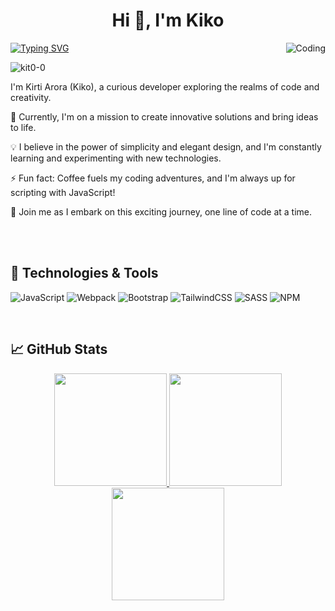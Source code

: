 <h1 align="center">Hi 👋, I'm Kiko</h1>
      
<img align="right" alt="Coding" src="https://user-images.githubusercontent.com/111427307/233221539-a20d37ea-23cb-48bc-b121-c8daf2cb3d87.gif">

[![Typing SVG](https://readme-typing-svg.herokuapp.com?font=Fira+Code&size=21&width=550&height=45&lines=🌟+Welcome+to+my+coding+universe!+🚀)](https://git.io/typing-svg)

<p align="left"> <img src="https://komarev.com/ghpvc/?username=kit0-0&label=Profile%20views&color=0e75b6&style=flat" alt="kit0-0" /> </p>

I'm Kirti Arora (Kiko), a curious developer exploring the realms of code and creativity. 

🔭 Currently, I'm on a mission to create innovative solutions and bring ideas to life.

💡 I believe in the power of simplicity and elegant design, and I'm constantly learning and experimenting with new technologies.

⚡ Fun fact: Coffee fuels my coding adventures, and I'm always up for scripting with JavaScript!

🌈 Join me as I embark on this exciting journey, one line of code at a time.


<br/><br/>
## 🔧 Technologies & Tools
![JavaScript](https://img.shields.io/badge/javascript-%23323330.svg?style=for-the-badge&logo=javascript&logoColor=%23F7DF1E)
![Webpack](https://img.shields.io/badge/webpack-%238DD6F9.svg?style=for-the-badge&logo=webpack&logoColor=black)
![Bootstrap](https://img.shields.io/badge/bootstrap-%23563D7C.svg?style=for-the-badge&logo=bootstrap&logoColor=white)
![TailwindCSS](https://img.shields.io/badge/tailwindcss-%2338B2AC.svg?style=for-the-badge&logo=tailwind-css&logoColor=white)
![SASS](https://img.shields.io/badge/SASS-hotpink.svg?style=for-the-badge&logo=SASS&logoColor=white)
![NPM](https://img.shields.io/badge/NPM-%23000000.svg?style=for-the-badge&logo=npm&logoColor=white)
<!--  ![NodeJS](https://img.shields.io/badge/node.js-6DA55F?style=for-the-badge&logo=node.js&logoColor=white)
![Ruby](https://img.shields.io/badge/ruby-%23CC342D.svg?style=for-the-badge&logo=ruby&logoColor=white)
![Rails](https://img.shields.io/badge/rails-%23CC0000.svg?style=for-the-badge&logo=ruby-on-rails&logoColor=white) 
 ![TypeScript](https://img.shields.io/badge/typescript-%23007ACC.svg?style=for-the-badge&logo=typescript&logoColor=white)
![React](https://img.shields.io/badge/react-%2320232a.svg?style=for-the-badge&logo=react&logoColor=%2361DAFB)
![Redux](https://img.shields.io/badge/redux-%23593d88.svg?style=for-the-badge&logo=redux&logoColor=white)  -->
<br/>

## &#x1f4c8; GitHub Stats
<div align='center'>
  <a href="https://github.com/kit0-0">
    <img height="180px" src="https://github-readme-stats.vercel.app/api?username=kit0-0&show_icons=true&include_all_commits=true&theme=midnight-purple" />
  </a> 

  <a href="https://github.com/kit0-0">
    <img height="180px" src="https://github-readme-stats.vercel.app/api/top-langs/?username=kit0-0&layout=compact&theme=midnight-purple" />
  </a>


  <div align="center">
    <a href="https://github.com/kit0-0">
      <img height="180px" src="https://github-readme-streak-stats.herokuapp.com/?user=kit0-0&theme=midnight-purple" />
    </a>
  </div>   
</div>
<!-- ### 🌟 Let's Connect:

I'm always excited to connect with fellow developers and share ideas. Feel free to reach out!

✉️ [Email Address]
🌐 [Portfolio Website](https://www.yourwebsite.com)
🐦 [Twitter](https://twitter.com/[Your Twitter Handle])
💼 [LinkedIn](https://www.linkedin.com/in/[Your LinkedIn Profile]) -->

Happy coding! 🚀
